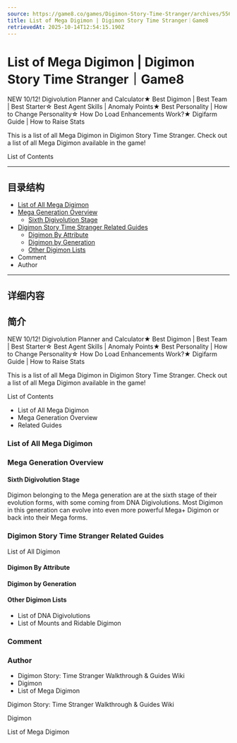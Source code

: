 ```yaml
---
source: https://game8.co/games/Digimon-Story-Time-Stranger/archives/556275
title: List of Mega Digimon | Digimon Story Time Stranger｜Game8
retrievedAt: 2025-10-14T12:54:15.190Z
---
```


# List of Mega Digimon | Digimon Story Time Stranger｜Game8

NEW 10/12! Digivolution Planner and Calculator★ Best Digimon | Best Team | Best Starter☆ Best Agent Skills | Anomaly Points★ Best Personality | How to Change Personality☆ How Do Load Enhancements Work?★ Digifarm Guide | How to Raise Stats

This is a list of all Mega Digimon in Digimon Story Time Stranger. Check out a list of all Mega Digimon available in the game!

List of Contents

---

## 目录结构

  - [List of All Mega Digimon](#hl_1)
  - [Mega Generation Overview](#hl_2)
    - [Sixth Digivolution Stage](#hm_1)
  - [Digimon Story Time Stranger Related Guides](#hl_3)
    - [Digimon By Attribute](#hm_2)
    - [Digimon by Generation](#hm_3)
    - [Other Digimon Lists](#hm_4)
  - Comment
  - Author

---

## 详细内容

## 简介

NEW 10/12! Digivolution Planner and Calculator★ Best Digimon | Best Team | Best Starter☆ Best Agent Skills | Anomaly Points★ Best Personality | How to Change Personality☆ How Do Load Enhancements Work?★ Digifarm Guide | How to Raise Stats

This is a list of all Mega Digimon in Digimon Story Time Stranger. Check out a list of all Mega Digimon available in the game!

List of Contents

- List of All Mega Digimon
- Mega Generation Overview
- Related Guides

### List of All Mega Digimon



### Mega Generation Overview



#### Sixth Digivolution Stage

Digimon belonging to the Mega generation are at the sixth stage of their evolution forms, with some coming from DNA Digivolutions. Most Digimon in this generation can evolve into even more powerful Mega+ Digimon or back into their Mega forms.

### Digimon Story Time Stranger Related Guides

List of All Digimon

#### Digimon By Attribute



#### Digimon by Generation



#### Other Digimon Lists

- List of DNA Digivolutions
- List of Mounts and Ridable Digimon

### Comment



### Author

- Digimon Story: Time Stranger Walkthrough & Guides Wiki
- Digimon
- List of Mega Digimon

Digimon Story: Time Stranger Walkthrough & Guides Wiki

Digimon

List of Mega Digimon

